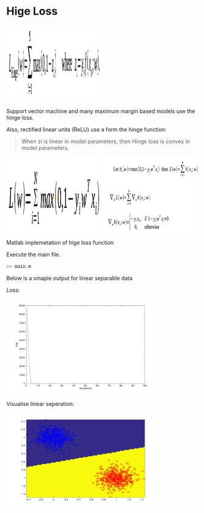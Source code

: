 # Hige Loss 

<img src="math/hg.png" width="250" height="200" />

Support vector machine and many maximum margin based models use the hinge loss.

Also, rectified linear units (ReLU) use a form the hinge function:
> When zi is linear in model parameters, then Hinge loss is convex in model parameters.

<img src="math/hg2.png" width="250" height="200" />

<img src="math/subg.png" width="250" height="200" />


Matlab implemetation of hige loss function

Execute the main file. 
```sh
>> main.m
```

Below is a smaple output for linear separable data


Loss:


<img src="loss.png" width="400" height="250" />

Visualise linear seperation:


<img src="vs.png" width="400" height="250" />
